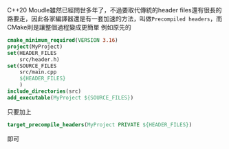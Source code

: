 C++20 Moudle雖然已經問世多年了，不過要取代傳統的header files還有很長的路要走，因此各家編譯器還是有一套加速的方法，叫做`Precompiled headers`，而CMake則是讓整個過程變成更簡單
例如原先的
``` cmake
cmake_minimum_required(VERSION 3.16)
project(MyProject)
set(HEADER_FILES
	src/header.h)
set(SOURCE_FILES
	src/main.cpp
	${HEADER_FILES}
	)
include_directories(src)
add_executable(MyProject ${SOURCE_FILES})
```
只要加上
``` cmake
target_precompile_headers(MyProject PRIVATE ${HEADER_FILES})
```
即可
